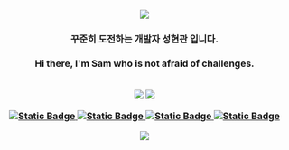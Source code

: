 <h4 align="center"> <img src="https://capsule-render.vercel.app/api?type=waving&color=auto&height=200&section=header&text=Sam's%20Github&fontSize=90"/> </h4>

<h3 align="center"> 꾸준히 도전하는 개발자 성현관 입니다. </h3>

<h3 align="center"> Hi there, I'm Sam who is not afraid of challenges. <br> <br>

  <a href="mailto:gwansammy@gmail.com"><img src="https://img.shields.io/badge/Gmail-D0A9F5?style=flat-square&logo=Gmail&logoColor=white&link=mailto:gwansammy@gmail.com"/></a> <a href="https://iossammy.tistory.com/"> <img src="https://img.shields.io/badge/Blog-green"/> 
<br>

![Static Badge](https://img.shields.io/badge/iOS-%23000000)
![Static Badge](https://img.shields.io/badge/Swift-%23F05138)
![Static Badge](https://img.shields.io/badge/RxSwift-%23B7178C)
![Static Badge](https://img.shields.io/badge/UIKit-%232396F3) <br>

<img src="https://github-readme-stats.vercel.app/api/top-langs/?username=samusesapple&layout=compact">


</h3>
<br>

